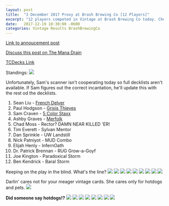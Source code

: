 ```yaml
---
layout: post
title:  "3 December 2017 Proxy at Brash Brewing Co [12 Players]"
excerpt: "12 players competed in Vintage at Brash Brewing Co today. Check out the results!"
date:   2017-12-19 18:30:00 -0600
categories: Vintage Results BrashBrewingCo
---
```


[Link to annoucement post](http://themanadrain.com/topic/1627/12-3-17-houston-tx-100-proxy-vintage-brash-brewing-co)

[Discuss this post on The Mana Drain](http://themanadrain.com/topic/1637/3-december-2017-proxy-vintage-brash-brewing-co-12-players)

[TCDecks Link](http://www.tcdecks.net/deck.php?id=25845)

Standings:
![](https://images.lonestarlhurgoyfs.com/2017-12-03/standings.jpg)

Unfortunately, Sam's scanner isn't cooperating today so full decklists aren't available. If Sam figures out the correct incantation, he'll update this with the rest od the decklists.

1. Sean Liu - [French Delver](http://www.tcdecks.net/deck.php?id=25845&iddeck=202974)
2. Paul Hodgson - [Grixis Thieves](http://www.tcdecks.net/deck.php?id=25845&iddeck=202975)
3. Sam Craven - [5 Color Staxx](http://www.tcdecks.net/deck.php?id=25845&iddeck=202976)
4. Ashby Graves - [Merfolk](http://www.tcdecks.net/deck.php?id=25845&iddeck=202977)
5. Chad Moss - Rector? DAMN NEAR KILLED 'ER!
6. Tim Everett - Sylvan Mentor
7. Dan Sprinkle - UW Landstill
8. Nick Patniyot - MUD Combo
9. Elijah Henly - InfernOath
10. Dr. Patrick Brennan - RUG Grow-a-Goyf
11. Joe Kington - Paradoxical Storm
12. Ben Kendrick - Baral Storm

Keeping on the play in the blind. What's the line?
![](https://images.lonestarlhurgoyfs.com/2017-12-03/1.jpg)
![](https://images.lonestarlhurgoyfs.com/2017-12-03/2.jpg)
![](https://images.lonestarlhurgoyfs.com/2017-12-03/3.jpg)
![](https://images.lonestarlhurgoyfs.com/2017-12-03/4.jpg)
![](https://images.lonestarlhurgoyfs.com/2017-12-03/5.jpg)
![](https://images.lonestarlhurgoyfs.com/2017-12-03/6.jpg)
![](https://images.lonestarlhurgoyfs.com/2017-12-03/7.jpg)
![](https://images.lonestarlhurgoyfs.com/2017-12-03/8.jpg)
![](https://images.lonestarlhurgoyfs.com/2017-12-03/9.jpg)

Darlin' cares not for your meager vintage cards. She cares only for hotdogs and pets.
![](https://images.lonestarlhurgoyfs.com/2017-12-03/10.jpg)

**Did someone say hotdogs!?**
![](https://images.lonestarlhurgoyfs.com/2017-12-03/11.jpg)
![](https://images.lonestarlhurgoyfs.com/2017-12-03/12.jpg)
![](https://images.lonestarlhurgoyfs.com/2017-12-03/13.jpg)
![](https://images.lonestarlhurgoyfs.com/2017-12-03/14.jpg)
![](https://images.lonestarlhurgoyfs.com/2017-12-03/15.jpg)
![](https://images.lonestarlhurgoyfs.com/2017-12-03/16.jpg)
![](https://images.lonestarlhurgoyfs.com/2017-12-03/17.jpg)
![](https://images.lonestarlhurgoyfs.com/2017-12-03/18.jpg)